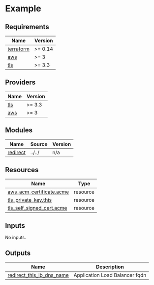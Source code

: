 # Example

<!-- BEGINNING OF PRE-COMMIT-TERRAFORM DOCS HOOK -->
## Requirements

| Name | Version |
|------|---------|
| <a name="requirement_terraform"></a> [terraform](#requirement\_terraform) | >= 0.14 |
| <a name="requirement_aws"></a> [aws](#requirement\_aws) | >= 3 |
| <a name="requirement_tls"></a> [tls](#requirement\_tls) | >= 3.3 |

## Providers

| Name | Version |
|------|---------|
| <a name="provider_tls"></a> [tls](#provider\_tls) | >= 3.3 |
| <a name="provider_aws"></a> [aws](#provider\_aws) | >= 3 |

## Modules

| Name | Source | Version |
|------|--------|---------|
| <a name="module_redirect"></a> [redirect](#module\_redirect) | ../../ | n/a |

## Resources

| Name | Type |
|------|------|
| [aws_acm_certificate.acme](https://registry.terraform.io/providers/hashicorp/aws/latest/docs/resources/acm_certificate) | resource |
| [tls_private_key.this](https://registry.terraform.io/providers/hashicorp/tls/latest/docs/resources/private_key) | resource |
| [tls_self_signed_cert.acme](https://registry.terraform.io/providers/hashicorp/tls/latest/docs/resources/self_signed_cert) | resource |

## Inputs

No inputs.

## Outputs

| Name | Description |
|------|-------------|
| <a name="output_redirect_this_lb_dns_name"></a> [redirect\_this\_lb\_dns\_name](#output\_redirect\_this\_lb\_dns\_name) | Application Load Balancer fqdn |

<!-- END OF PRE-COMMIT-TERRAFORM DOCS HOOK -->
